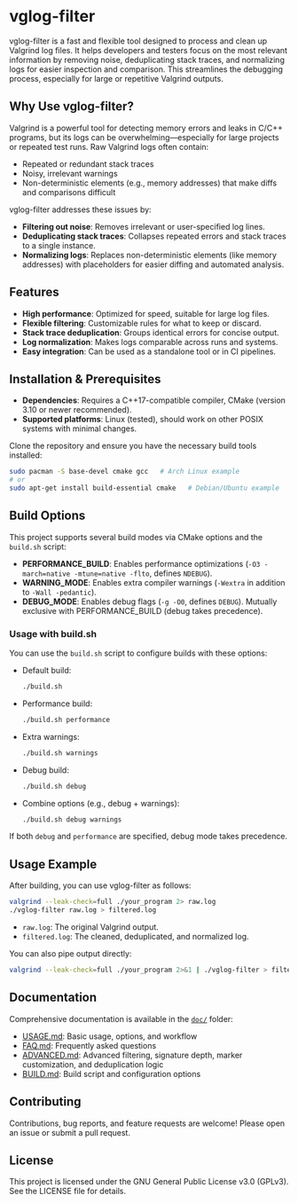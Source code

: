 # vglog-filter

vglog-filter is a fast and flexible tool designed to process and clean up Valgrind log files. It helps developers and testers focus on the most relevant information by removing noise, deduplicating stack traces, and normalizing logs for easier inspection and comparison. This streamlines the debugging process, especially for large or repetitive Valgrind outputs.

## Why Use vglog-filter?

Valgrind is a powerful tool for detecting memory errors and leaks in C/C++ programs, but its logs can be overwhelming—especially for large projects or repeated test runs. Raw Valgrind logs often contain:
- Repeated or redundant stack traces
- Noisy, irrelevant warnings
- Non-deterministic elements (e.g., memory addresses) that make diffs and comparisons difficult

vglog-filter addresses these issues by:
- **Filtering out noise**: Removes irrelevant or user-specified log lines.
- **Deduplicating stack traces**: Collapses repeated errors and stack traces to a single instance.
- **Normalizing logs**: Replaces non-deterministic elements (like memory addresses) with placeholders for easier diffing and automated analysis.

## Features

- **High performance**: Optimized for speed, suitable for large log files.
- **Flexible filtering**: Customizable rules for what to keep or discard.
- **Stack trace deduplication**: Groups identical errors for concise output.
- **Log normalization**: Makes logs comparable across runs and systems.
- **Easy integration**: Can be used as a standalone tool or in CI pipelines.

## Installation & Prerequisites

- **Dependencies**: Requires a C++17-compatible compiler, CMake (version 3.10 or newer recommended).
- **Supported platforms**: Linux (tested), should work on other POSIX systems with minimal changes.

Clone the repository and ensure you have the necessary build tools installed:
```sh
sudo pacman -S base-devel cmake gcc   # Arch Linux example
# or
sudo apt-get install build-essential cmake   # Debian/Ubuntu example
```

## Build Options

This project supports several build modes via CMake options and the `build.sh` script:

- **PERFORMANCE_BUILD**: Enables performance optimizations (`-O3 -march=native -mtune=native -flto`, defines `NDEBUG`).
- **WARNING_MODE**: Enables extra compiler warnings (`-Wextra` in addition to `-Wall -pedantic`).
- **DEBUG_MODE**: Enables debug flags (`-g -O0`, defines `DEBUG`). Mutually exclusive with PERFORMANCE_BUILD (debug takes precedence).

### Usage with build.sh

You can use the `build.sh` script to configure builds with these options:

- Default build:
  ```sh
  ./build.sh
  ```
- Performance build:
  ```sh
  ./build.sh performance
  ```
- Extra warnings:
  ```sh
  ./build.sh warnings
  ```
- Debug build:
  ```sh
  ./build.sh debug
  ```
- Combine options (e.g., debug + warnings):
  ```sh
  ./build.sh debug warnings
  ```

If both `debug` and `performance` are specified, debug mode takes precedence.

## Usage Example

After building, you can use vglog-filter as follows:

```sh
valgrind --leak-check=full ./your_program 2> raw.log
./vglog-filter raw.log > filtered.log
```

- `raw.log`: The original Valgrind output.
- `filtered.log`: The cleaned, deduplicated, and normalized log.

You can also pipe output directly:
```sh
valgrind --leak-check=full ./your_program 2>&1 | ./vglog-filter > filtered.log
```

## Documentation

Comprehensive documentation is available in the [`doc/`](doc/) folder:

- [USAGE.md](doc/USAGE.md): Basic usage, options, and workflow
- [FAQ.md](doc/FAQ.md): Frequently asked questions
- [ADVANCED.md](doc/ADVANCED.md): Advanced filtering, signature depth, marker customization, and deduplication logic
- [BUILD.md](doc/BUILD.md): Build script and configuration options

## Contributing

Contributions, bug reports, and feature requests are welcome! Please open an issue or submit a pull request.

## License

This project is licensed under the GNU General Public License v3.0 (GPLv3). See the LICENSE file for details.